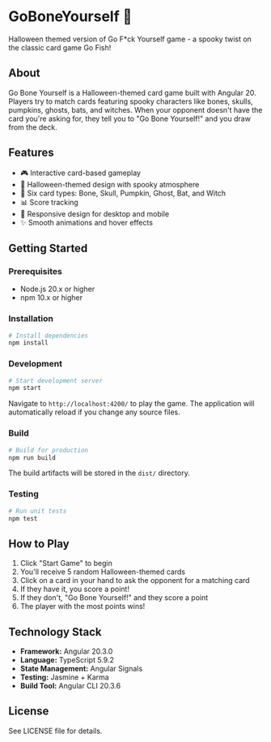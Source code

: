# GoBoneYourself 🎃

Halloween themed version of Go F*ck Yourself game - a spooky twist on the classic card game Go Fish!

## About

Go Bone Yourself is a Halloween-themed card game built with Angular 20. Players try to match cards featuring spooky characters like bones, skulls, pumpkins, ghosts, bats, and witches. When your opponent doesn't have the card you're asking for, they tell you to "Go Bone Yourself!" and you draw from the deck.

## Features

- 🎮 Interactive card-based gameplay
- 🎃 Halloween-themed design with spooky atmosphere
- 👻 Six card types: Bone, Skull, Pumpkin, Ghost, Bat, and Witch
- 📊 Score tracking
- 📱 Responsive design for desktop and mobile
- ✨ Smooth animations and hover effects

## Getting Started

### Prerequisites

- Node.js 20.x or higher
- npm 10.x or higher

### Installation

```bash
# Install dependencies
npm install
```

### Development

```bash
# Start development server
npm start
```

Navigate to `http://localhost:4200/` to play the game. The application will automatically reload if you change any source files.

### Build

```bash
# Build for production
npm run build
```

The build artifacts will be stored in the `dist/` directory.

### Testing

```bash
# Run unit tests
npm test
```

## How to Play

1. Click "Start Game" to begin
2. You'll receive 5 random Halloween-themed cards
3. Click on a card in your hand to ask the opponent for a matching card
4. If they have it, you score a point!
5. If they don't, "Go Bone Yourself!" and they score a point
6. The player with the most points wins!

## Technology Stack

- **Framework:** Angular 20.3.0
- **Language:** TypeScript 5.9.2
- **State Management:** Angular Signals
- **Testing:** Jasmine + Karma
- **Build Tool:** Angular CLI 20.3.6

## License

See LICENSE file for details.
